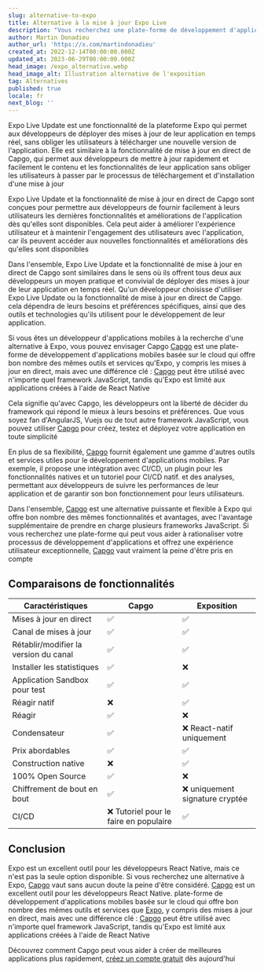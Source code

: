 ```yaml
---
slug: alternative-to-expo
title: Alternative à la mise à jour Expo Live
description: "Vous recherchez une plate-forme de développement d'applications mobiles offrant la commodité des mises à jour en direct d'Expo sans la limitation d'être liée à React Native\_? Découvrez Capgo."
author: Martin Donadieu
author_url: 'https://x.com/martindonadieu'
created_at: 2022-12-14T00:00:00.000Z
updated_at: 2023-06-29T00:00:00.000Z
head_image: /expo_alternative.webp
head_image_alt: Illustration alternative de l'exposition
tag: Alternatives
published: true
locale: fr
next_blog: ''
---
```


Expo Live Update est une fonctionnalité de la plateforme Expo qui permet aux développeurs de déployer des mises à jour de leur application en temps réel, sans obliger les utilisateurs à télécharger une nouvelle version de l'application. Elle est similaire à la fonctionnalité de mise à jour en direct de Capgo, qui permet aux développeurs de mettre à jour rapidement et facilement le contenu et les fonctionnalités de leur application sans obliger les utilisateurs à passer par le processus de téléchargement et d'installation d'une mise à jour

Expo Live Update et la fonctionnalité de mise à jour en direct de Capgo sont conçues pour permettre aux développeurs de fournir facilement à leurs utilisateurs les dernières fonctionnalités et améliorations de l'application dès qu'elles sont disponibles. Cela peut aider à améliorer l'expérience utilisateur et à maintenir l'engagement des utilisateurs avec l'application, car ils peuvent accéder aux nouvelles fonctionnalités et améliorations dès qu'elles sont disponibles

Dans l'ensemble, Expo Live Update et la fonctionnalité de mise à jour en direct de Capgo sont similaires dans le sens où ils offrent tous deux aux développeurs un moyen pratique et convivial de déployer des mises à jour de leur application en temps réel. Qu'un développeur choisisse d'utiliser Expo Live Update ou la fonctionnalité de mise à jour en direct de Capgo. cela dépendra de leurs besoins et préférences spécifiques, ainsi que des outils et technologies qu'ils utilisent pour le développement de leur application.



Si vous êtes un développeur d'applications mobiles à la recherche d'une alternative à Expo, vous pouvez envisager Capgo [Capgo](/register/) est une plate-forme de développement d'applications mobiles basée sur le cloud qui offre bon nombre des mêmes outils et services qu'Expo, y compris les mises à jour en direct, mais avec une différence clé : [Capgo](/register/) peut être utilisé avec n'importe quel framework JavaScript, tandis qu'Expo est limité aux applications créées à l'aide de React Native

Cela signifie qu'avec Capgo, les développeurs ont la liberté de décider du framework qui répond le mieux à leurs besoins et préférences. Que vous soyez fan d'AngularJS, Vuejs ou de tout autre framework JavaScript, vous pouvez utiliser [Capgo](/register/) pour créez, testez et déployez votre application en toute simplicité

En plus de sa flexibilité, [Capgo](/register/) fournit également une gamme d'autres outils et services utiles pour le développement d'applications mobiles. Par exemple, il propose une intégration avec CI/CD, un plugin pour les fonctionnalités natives et un tutoriel pour CI/CD natif. et des analyses, permettant aux développeurs de suivre les performances de leur application et de garantir son bon fonctionnement pour leurs utilisateurs.

Dans l'ensemble, [Capgo](/register/) est une alternative puissante et flexible à Expo qui offre bon nombre des mêmes fonctionnalités et avantages, avec l'avantage supplémentaire de prendre en charge plusieurs frameworks JavaScript. Si vous recherchez une plate-forme qui peut vous aider à rationaliser votre processus de développement d'applications et offrez une expérience utilisateur exceptionnelle, [Capgo](/register/) vaut vraiment la peine d'être pris en compte


## Comparaisons de fonctionnalités

| Caractéristiques | Capgo | Exposition |
| --- | --- | --- |
| Mises à jour en direct | ✅ | ✅ |
| Canal de mises à jour | ✅ | ✅ |
| Rétablir/modifier la version du canal | ✅ | ✅ |
| Installer les statistiques | ✅ | ❌ |
| Application Sandbox pour test | ✅ | ✅ |
| Réagir natif | ❌ | ✅ |
| Réagir | ✅ | ❌ |
| Condensateur | ✅ | ❌ React-natif uniquement |
| Prix ​​abordables | ✅ | ✅ |
| Construction native | ❌ | ✅ |
| 100% Open Source | ✅ | ❌ |
| Chiffrement de bout en bout | ✅ | ❌ uniquement signature cryptée |
| CI/CD | ❌ Tutoriel pour le faire en populaire | ✅ |

## Conclusion

Expo est un excellent outil pour les développeurs React Native, mais ce n'est pas la seule option disponible. Si vous recherchez une alternative à Expo, [Capgo](/register/) vaut sans aucun doute la peine d'être considéré. [Capgo](/register/) est un excellent outil pour les développeurs React Native. plate-forme de développement d'applications mobiles basée sur le cloud qui offre bon nombre des mêmes outils et services que [Expo](https://expodev/), y compris des mises à jour en direct, mais avec une différence clé : [Capgo](/register/) peut être utilisé avec n'importe quel framework JavaScript, tandis qu'Expo est limité aux applications créées à l'aide de React Native

Découvrez comment Capgo peut vous aider à créer de meilleures applications plus rapidement, [créez un compte gratuit](/register/) dès aujourd'hui